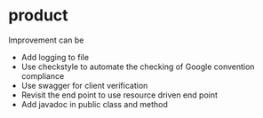 # product

Improvement can be
* Add logging to file
* Use checkstyle to automate the checking of Google convention compliance
* Use swagger for client verification
* Revisit the end point to use resource driven end point
* Add javadoc in public class and method
